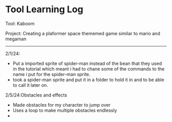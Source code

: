 # Tool Learning Log

Tool: Kaboom

Project: Creating a plaformer space thememed game similar to mario and megaman

---

2/1/24:
* Put a imported sprite of spider-man instead of the bean that they used in the tutorial which meant i had to chane some of the commands to the name i put for the spider-man sprite.
* took a spider-man sprite and put it in a folder to hold it in and to be able to call it later on.

2/5/24:Obstacles and effects
* Made obstacles for my character to jump over
* Uses a loop to make multiple obstacles endlessly
* 



<!--
* Links you used today (websites, videos, etc)
* Things you tried, progress you made, etc
* Challenges, a-ha moments, etc
* Questions you still have
* What you're going to try next
-->
